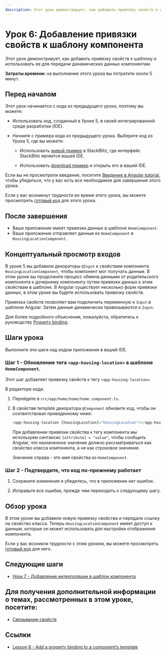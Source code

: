 ```yaml
---
description: Этот урок демонстрирует, как добавить привязку свойств к шаблону и использовать ее для передачи динамических данных компонентам
---
```


# Урок 6: Добавление привязки свойств к шаблону компонента

Этот урок демонстрирует, как добавить привязку свойств к шаблону и использовать ее для передачи динамических данных компонентам.

**Затраты времени:** на выполнение этого урока вы потратите около 5 минут.

## Перед началом

Этот урок начинается с кода из предыдущего урока, поэтому вы можете:

-   Использовать код, созданный в Уроке 5, в своей интегрированной среде разработки (IDE).

-   Начните с примера кода из предыдущего урока. Выберите код из Урока 5, где вы можете:

    -   Использовать [живой пример](https://angular.io/generated/live-examples/first-app-lesson-05/stackblitz.html) в StackBlitz, где интерфейс StackBlitz является вашей IDE.

    -   Использовать [download пример](https://angular.io/generated/zips/first-app-lesson-05/first-app-lesson-05.zip) и открыть его в вашей IDE.

Если вы не просмотрели введение, посетите [Введение в Angular tutorial](first-app.md), чтобы убедиться, что у вас есть все необходимое для завершения этого урока.

Если у вас возникнут трудности во время этого урока, вы можете просмотреть [готовый код](https://angular.io/generated/live-examples/first-app-lesson-06/stackblitz.html) для этого урока.

## После завершения

-   Ваше приложение имеет привязки данных в шаблоне `HomeComponent`.
-   Ваше приложение отправляет данные из `HomeComponent` в `HousingLocationComponent`.

## Концептуальный просмотр входов

В уроке 5 вы добавили декораторы `@Input` к свойствам компонента `HousingLocationComponent`, чтобы компонент мог получать данные. В этом уроке вы продолжите процесс обмена данными от родительского компонента к дочернему компоненту путем привязки данных к этим свойствам в шаблоне. В Angular существует несколько форм привязки данных, в этом уроке вы будете использовать привязку свойств.

Привязка свойств позволяет вам подключить переменную к `Input` в шаблоне Angular. Затем данные динамически привязываются к `Input`.

Для более подробного объяснения, пожалуйста, обратитесь к руководству [Property binding](property-binding.md).

## Шаги урока

Выполните эти шаги над кодом приложения в вашей IDE.

### Шаг 1 - Обновление тега `<app-housing-location>` в шаблоне `HomeComponent`.

Этот шаг добавляет привязку свойств к тегу `<app-housing-location>`.

В редакторе кода:

1.  Перейдите в `src/app/home/home/home.component.ts`.

2.  В свойстве template декоратора `@Component` обновите код, чтобы он соответствовал приведенному ниже:

    ```ts
    <app-housing-location [housingLocation]="housingLocation"></app-housing-location>
    ```

    При добавлении привязки свойства к тегу компонента мы используем синтаксис `[attribute] = "value"`, чтобы сообщить Angular, что назначенное значение должно рассматриваться как свойство класса компонента, а не как строковое значение.

    Значение справа - это имя свойства из `HomeComponent`.

### Шаг 2 - Подтвердите, что код по-прежнему работает

1.  Сохраните изменения и убедитесь, что в приложении нет ошибок.

2.  Исправьте все ошибки, прежде чем переходить к следующему шагу.

## Обзор урока

В этом уроке вы добавили новую привязку свойства и передали ссылку на свойство класса. Теперь `HousingLocationComponent` имеет доступ к данным, которые он может использовать для настройки отображения компонента.

Если у вас возникли трудности с этим уроком, вы можете просмотреть [готовый код](https://angular.io/generated/live-examples/first-app-lesson-06/stackblitz.html) для него.

## Следующие шаги

-   [Урок 7 - Добавление интерполяции в шаблон компонента](first-app-lesson-07.md)

## Для получения дополнительной информации о темах, рассмотренных в этом уроке, посетите:

-   [Связывание свойств](property-binding.md)

## Ссылки

-   [Lesson 6 - Add a property binding to a component’s template](https://angular.io/tutorial/first-app/first-app-lesson-06)
